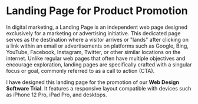 # Landing Page for Product Promotion

In digital marketing, a Landing Page is an independent web page designed exclusively for a marketing or advertising initiative. This dedicated page serves as the destination where a visitor arrives or "lands" after clicking on a link within an email or advertisements on platforms such as Google, Bing, YouTube, Facebook, Instagram, Twitter, or other similar locations on the internet. Unlike regular web pages that often have multiple objectives and encourage exploration, landing pages are specifically crafted with a singular focus or goal, commonly referred to as a call to action (CTA).

I have designed this landing page for the promotion of our **Web Design Software Trial**. It features a responsive layout compatible with devices such as iPhone 12 Pro, iPad Pro, and desktops.

